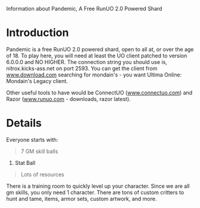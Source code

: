 Information about Pandemic, A Free RunUO 2.0 Powered Shard

# Introduction #

Pandemic is a free RunUO 2.0 powered shard, open to all at, or over the age of 18.  To play here, you will need at least the UO client patched to version 6.0.0.0 and NO HIGHER.  The connection string you should use is, nitrox.kicks-ass.net on port 2593.  You can get the client from www.download.com searching for mondain's - you want Ultima Online: Mondain's Legacy client.

Other useful tools to have would be ConnectUO (www.connectuo.com) and Razor (www.runuo.com - downloads, razor latest).


# Details #

Everyone starts with:


> 7 GM skill balls
  1. Stat Ball
> Lots of resources

There is a training room to quickly level up your character.  Since we are all gm skills, you only need 1 character.  There are tons of custom critters to hunt and tame, items, armor sets, custom artwork, and more.